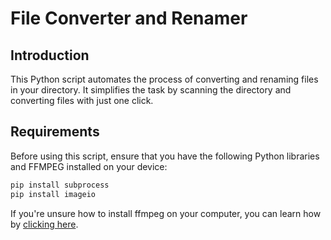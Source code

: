 # File Converter and Renamer

## Introduction
This Python script automates the process of converting and renaming files in your directory. It simplifies the task by scanning the directory and converting files with just one click.

## Requirements
Before using this script, ensure that you have the following Python libraries and FFMPEG installed on your device:

```bash
pip install subprocess
pip install imageio
```
If you're unsure how to install ffmpeg on your computer, you can learn how by [clicking here](https://youtu.be/DMEP82yrs5g?si=TINIp8-D3Dklhk60).

